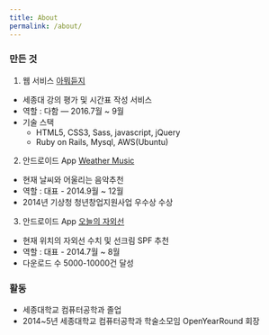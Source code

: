 ```yaml
---
title: About
permalink: /about/
---
```




### 만든 것

1. 웹 서비스 [아뭐듣지](http://아뭐듣지.com)

- 세종대 강의 평가 및 시간표 작성 서비스
- 역할 : 다함 — 2016.7월 ~ 9월
- 기술 스택
  - HTML5, CSS3, Sass, javascript, jQuery
  - Ruby on Rails, Mysql, AWS(Ubuntu)

2. 안드로이드 App [Weather Music](https://play.google.com/store/apps/details?id=com.fatdog.WeatherMusic)

- 현재 날씨와 어울리는 음악추천
- 역할 : 대표 - 2014.9월 ~ 12월
- 2014년 기상청 청년창업지원사업 우수상 수상

3. 안드로이드 App [오늘의 자외선](https://play.google.com/store/apps/details?id=fatdog.uv.logotest)

- 현재 위치의 자외선 수치 및 선크림 SPF 추천
- 역할 : 대표 - 2014.7월 ~ 8월
- 다운로드 수 5000-10000건 달성

### 활동

- 세종대학교 컴퓨터공학과 졸업
- 2014~5년 세종대학교 컴퓨터공학과 학술소모임 OpenYearRound 회장
